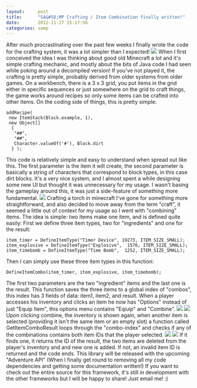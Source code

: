 ```yaml
---
layout:     post
title:      "SA&#58;MP Crafting / Item Combination finally written!"
date:       2012-11-27 15:17:56
categories: samp
---
```

After much procrastinating over the past few weeks I finally wrote the code for the crafting system, it was a lot simpler than I expected! ![](http://cdn2.planetminecraft.com/files/resource_media/screenshot/1232/Crafting-Table_3191918.jpg) When I first conceived the idea I was thinking about good old Minecraft a lot and it's simple crafting mechanic, and mostly about the bits of Java code I had seen while poking around a decompiled version! If you've not played it, the crafting is pretty simple, probably derived from older systems from older games. On a workbench, there is a 3 x 3 grid, you put items in the grid either in specific sequences or just somewhere on the grid to craft things, the game works around recipes so only some items can be crafted into other items. On the coding side of things, this is pretty simple: 
    
    
    addRecipe(
     new ItemStack(Block.example, 1),
     new Object[]
      {
       "##",
       "##",
       Character.valueOf('#'), Block.dirt
      } );
    

This code is relatively simple and easy to understand when spread out like this. The first parameter is the item it will create, the second parameter is basically a string of characters that correspond to block types, in this case dirt blocks. It's a very nice system, and I almost spent a while designing some new UI but thought it was unnecessary for my usage. I wasn't basing the gameplay around this, it was just a side-feature of something more fundamental. ![](http://www.minecraftcrafting.info/imgs/craft_torch.png) Crafting a torch in minecraft I've gone for something more straightforward, and also decided to move away from the term "craft", it seemed a little out of context for my usage so I went with "combining" items. The idea is simple: two items make one item, and is defined quite easily: First we define three item types, two for "ingredients" and one for the result: 
    
    
    item_timer = DefineItemType("Timer Device", 19273, ITEM_SIZE_SMALL);
    item_explosive = DefineItemType("Explosive",  1576, ITEM_SIZE_SMALL);
    item_timebomb = DefineItemType("Time Bomb",  1252, ITEM_SIZE_SMALL);
    

Then I can simply use these three item types in this function: 
    
    
    DefineItemCombo(item_timer, item_explosive, item_timebomb);
    

The first two parameters are the two "ingredient" items and the last one is the result. This function saves the three items to a global index of "combos", this index has 3 fields of data: item1, item2, and result. When a player accesses his inventory and clicks an item he now has "Options" instead of just "Equip Item", this options menu contains "Eqiuip" and "Combine". ![](http://southclawjk.files.wordpress.com/2012/11/187ad-inv1.png) ![](http://southclawjk.files.wordpress.com/2012/11/4ad21-inv2.png) Upon clicking combine, the inventory is shown again, when another item is selected (providing it isn't the same item or an empty slot) a function called GetItemComboResult loops through the "combo-index" and checks if any of the combinations contains both item IDs that the player selected. ![](http://southclawjk.files.wordpress.com/2012/11/37ad6-inv3.png) ![](http://southclawjk.files.wordpress.com/2012/11/420cf-inv4.png) If it finds one, it returns the ID of the result, the two items are deleted from the player's inventory and and new one is added. If not, an invalid item ID is returned and the code ends. This library will be released with the upcoming "Adventure API" (When I finally get round to removing all my code dependencies and getting some documentation written!) If you want to check out the entire source for this framework, it's still in development with the other frameworks but I will be happy to share! Just email me! :)
